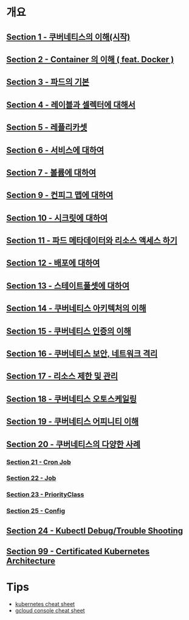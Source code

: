 # 개요 

## [Section 1 - 쿠버네티스의 이해(시작)](https://github.com/keepinmindsh/lines_kubernetes/blob/main/kubernetes/sections/SECTION1.md)
## [Section 2 - Container 의 이해 ( feat. Docker )](https://github.com/keepinmindsh/lines_kubernetes/blob/main/kubernetes/sections/SECTION2.md)
## [Section 3 - 파드의 기본 ](https://github.com/keepinmindsh/lines_kubernetes/blob/main/kubernetes/sections/SECTION3.md)
## [Section 4 - 레이블과 셀렉터에 대해서](https://github.com/keepinmindsh/lines_kubernetes/blob/main/kubernetes/sections/SECTION4.md)
## [Section 5 - 레플리카셋](https://github.com/keepinmindsh/lines_kubernetes/blob/main/kubernetes/sections/SECTION5.md)
## [Section 6 - 서비스에 대하여](https://github.com/keepinmindsh/lines_kubernetes/blob/main/kubernetes/sections/SECTION6.md)
## [Section 7 - 볼륨에 대하여](https://github.com/keepinmindsh/lines_kubernetes/blob/main/kubernetes/sections/SECTION7.md)
## [Section 9 - 컨피그 맵에 대하여](https://github.com/keepinmindsh/lines_kubernetes/blob/main/kubernetes/sections/SECTION9.md)
## [Section 10 - 시크릿에 대하여](https://github.com/keepinmindsh/lines_kubernetes/blob/main/kubernetes/sections/SECTION10.md)
## [Section 11 - 파드 메타데이터와 리소스 액세스 하기](https://github.com/keepinmindsh/lines_kubernetes/blob/main/kubernetes/sections/SECTION11.md)
## [Section 12 - 배포에 대하여](https://github.com/keepinmindsh/lines_kubernetes/blob/main/kubernetes/sections/SECTION12.md)
## [Section 13 - 스테이트풀셋에 대하여](https://github.com/keepinmindsh/lines_kubernetes/blob/main/kubernetes/sections/SECTION13.md)
## [Section 14 - 쿠버네티스 아키텍처의 이해](https://github.com/keepinmindsh/lines_kubernetes/blob/main/kubernetes/sections/SECTION14.md)
## [Section 15 - 쿠버네티스 인증의 이해](https://github.com/keepinmindsh/lines_kubernetes/blob/main/kubernetes/sections/SECTION15.md)
## [Section 16 - 쿠버네티스 보안, 네트워크 격리](https://github.com/keepinmindsh/lines_kubernetes/blob/main/kubernetes/sections/SECTION16.md)
## [Section 17 - 리소스 제한 및 관리](https://github.com/keepinmindsh/lines_kubernetes/blob/main/kubernetes/sections/SECTION17.md)
## [Section 18 - 쿠버네티스 오토스케일링](https://github.com/keepinmindsh/lines_kubernetes/blob/main/kubernetes/sections/SECTION18.md)
## [Section 19 - 쿠버네티스 어피니티 이해](https://github.com/keepinmindsh/lines_kubernetes/blob/main/kubernetes/sections/SECTION19.md)
## [Section 20 - 쿠버네티스의 다양한 사례](https://github.com/keepinmindsh/lines_kubernetes/blob/main/kubernetes/sections/SECTION20.md)
### [Section 21 - Cron Job](https://github.com/keepinmindsh/lines_kubernetes/blob/main/kubernetes/sections/SECTION21.md)
### [Section 22 - Job](https://github.com/keepinmindsh/lines_kubernetes/blob/main/kubernetes/sections/SECTION22.md)
### [Section 23 - PriorityClass](https://github.com/keepinmindsh/lines_kubernetes/blob/main/kubernetes/sections/SECTION23.md)
### [Section 25 - Config](https://github.com/keepinmindsh/lines_kubernetes/blob/main/kubernetes/sections/SECTION25.md)
## [Section 24 - Kubectl Debug/Trouble Shooting](https://github.com/keepinmindsh/lines_kubernetes/blob/main/kubernetes/sections/SECTION24.md)
## [Section 99 - Certificated Kubernetes Architecture](https://github.com/keepinmindsh/lines_kubernetes/blob/main/kubernetes/sections/SECTION99.md)


# Tips

- [kubernetes cheat sheet](https://kubernetes.io/docs/reference/generated/kubectl/kubectl-commands#-strong-getting-started-strong-)
- [gcloud console cheat sheet](https://github.com/keepinmindsh/lines_kubernetes/blob/main/kubernetes/gcloud_cheat_sheet/gcloud-cheat-sheet.pdf)

